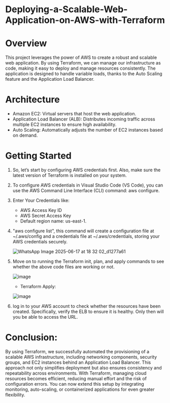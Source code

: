 # Deploying-a-Scalable-Web-Application-on-AWS-with-Terraform
# Overview
This project leverages the power of AWS to create a robust and scalable web application. By using Terraform, we can manage our infrastructure as code, making it easy to deploy and manage resources consistently. The application is designed to handle variable loads, thanks to the Auto Scaling feature and the Application Load Balancer.
# Architecture
 * Amazon EC2: Virtual servers that host the web application.
 * Application Load Balancer (ALB): Distributes incoming traffic across multiple EC2 instances to ensure high availability.
 * Auto Scaling: Automatically adjusts the number of EC2 instances based on demand.
# Getting Started
1. So, let’s start by configuring AWS credentials first. Also, make sure the latest version of Terraform is installed on your system.
2. To configure AWS credentials in Visual Studio Code (VS Code), you can use the AWS Command Line Interface (CLI) command: aws configure.
3. Enter Your Credentials like:
   * AWS Access Key ID
   * AWS Secret Access Key
   * Default region name: us-east-1.
4. "aws configure list", this command will create a configuration file at ~/.aws/config and a credentials file at ~/.aws/credentials, storing your AWS credentials securely.
   
    ![WhatsApp Image 2025-06-17 at 18 32 02_d1277a61](https://github.com/user-attachments/assets/8144743d-2796-42fd-89ab-9c4f3bf0ff1c)

6. Move on to running the Terraform init, plan, and apply commands to see whether the above code files are working or not.

   ![image](https://github.com/user-attachments/assets/9e94d6eb-aed4-4382-879d-29fe49ff120d)
   
   * Terraform Apply:
     
   ![image](https://github.com/user-attachments/assets/180c95be-8d92-4ec6-8d3e-879559cf0681)
7. log in to your AWS account to check whether the resources have been created. Specifically, verify the ELB to ensure it is healthy. Only then will you be able to access the URL.
# Conclusion:
By using Terraform, we successfully automated the provisioning of a scalable AWS infrastructure, including networking components, security groups, and EC2 instances behind an Application Load Balancer. This approach not only simplifies deployment but also ensures consistency and repeatability across environments. With Terraform, managing cloud resources becomes efficient, reducing manual effort and the risk of configuration errors. You can now extend this setup by integrating monitoring, auto-scaling, or containerized applications for even greater flexibility.

